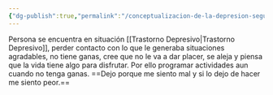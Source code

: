 ```yaml
---
{"dg-publish":true,"permalink":"/conceptualizacion-de-la-depresion-segun-ac/"}
---
```


Persona se encuentra en situación [[Trastorno Depresivo\|Trastorno Depresivo]], perder contacto con lo que le generaba situaciones agradables, no tiene ganas, cree que no le va a dar placer, se aleja y piensa que la vida tiene algo para disfrutar. Por ello programar actividades aun cuando no tenga ganas. ==Dejo porque me siento mal y si lo dejo de hacer me siento peor.==